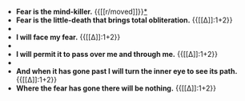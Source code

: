 - __Fear is the mind-killer.__ {{[[r/moved]]}}[*](((vhkli20Jz)))
- __Fear is the little-death that brings total obliteration.__ {{[[∆]]:1+2}}
- 
- __I will face my fear.__ {{[[∆]]:1+2}}
- 
- __I will permit it to pass over me and through me.__ {{[[∆]]:1+2}}
- 
- __And when it has gone past I will turn the inner eye to see its path.__ {{[[∆]]:1+2}}
- __Where the fear has gone there will be nothing.__ {{[[∆]]:1+2}}
